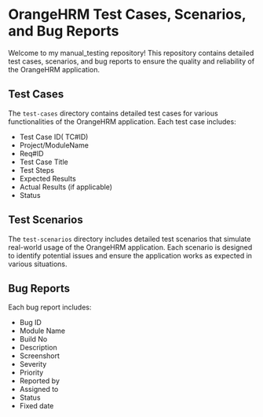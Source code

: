 # OrangeHRM Test Cases, Scenarios, and Bug Reports

Welcome to my manual_testing repository! This repository contains detailed test cases, scenarios, and bug reports to ensure the quality and reliability of the OrangeHRM application.

## Test Cases

The `test-cases` directory contains detailed test cases for various functionalities of the OrangeHRM application. Each test case includes:

- Test Case ID(  TC#ID)
- Project/ModuleName
- Req#ID                           
- Test Case Title
- Test Steps
- Expected Results
- Actual Results (if applicable)
- Status

## Test Scenarios

The `test-scenarios` directory includes detailed test scenarios that simulate real-world usage of the OrangeHRM application. Each scenario is designed to identify potential issues and ensure the application works as expected in various situations.

## Bug Reports

 Each bug report includes:

- Bug ID
- Module Name
- Build No
- Description                               
- Screenshort
- Severity
- Priority
- Reported by
- Assigned to
- Status
- Fixed date



